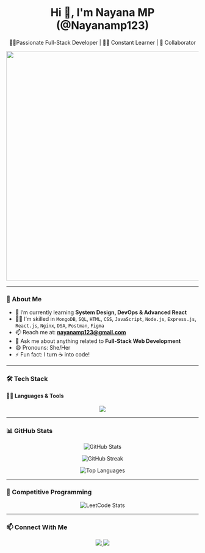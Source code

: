 <h1 align="center">Hi 👋, I'm Nayana MP (@Nayanamp123)</h1>
<p align="center"> 👩‍💻Passionate Full-Stack Developer | 👩‍💻 Constant Learner | 🤝 Collaborator</p>

<p align="center">
  <img src="https://media.giphy.com/media/L1R1tvI9svkIWwpVYr/giphy.gif" width="600" />
</p>


---

### 👀 About Me

- 🌱 I’m currently learning **System Design, DevOps & Advanced React**
- 👩‍💻 I’m skilled in `MongoDB`, `SQL`, `HTML`, `CSS`, `JavaScript`, `Node.js`, `Express.js`, `React.js`, `Nginx`, `DSA`, `Postman`, `Figma`
- 📫 Reach me at: **nayanamp123@gmail.com**
- 💬 Ask me about anything related to **Full-Stack Web Development**
- 😄 Pronouns: She/Her
- ⚡ Fun fact: I turn ☕ into code!

---

### 🛠️ Tech Stack

#### 👩‍💻 Languages & Tools

<p align="center">
  <img src="https://skillicons.dev/icons?i=html,css,js,nodejs,express,react,mongodb,sql,nginx,figma,postman" />
</p>

---

### 📊 GitHub Stats

<p align="center">
  <img src="https://github-readme-stats.vercel.app/api?username=Nayanamp123&show_icons=true&theme=radical" alt="GitHub Stats" />
</p>

<p align="center">
  <img src="https://github-readme-streak-stats.herokuapp.com?user=Nayanamp123&theme=radical" alt="GitHub Streak" />
</p>

<p align="center">
  <img src="https://github-readme-stats.vercel.app/api/top-langs/?username=Nayanamp123&layout=compact&theme=radical" alt="Top Languages" />
</p>

---

### 🚀 Competitive Programming

<p align="center">
  <img src="https://leetcard.jacoblin.cool/Nayana_mp_?theme=dark&font=Karma&ext=heatmap" alt="LeetCode Stats" />
</p>

---

### 📫 Connect With Me

<p align="center">
  <a href="https://www.linkedin.com/in/nayana-mp-b8b32b285/">
    <img src="https://img.shields.io/badge/LinkedIn-blue?style=for-the-badge&logo=linkedin&logoColor=white"/>
  </a>
  <a href="https://leetcode.com/u/Nayana_mp_/">
    <img src="https://img.shields.io/badge/LeetCode-FFA116?style=for-the-badge&logo=leetcode&logoColor=black" />
  </a>

</p>

